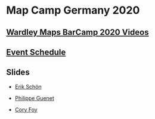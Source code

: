 # Map Camp Germany 2020

## [Wardley Maps BarCamp 2020 Videos](https://www.youtube.com/playlist?list=PLP0vnsXbJsRVZSbkzWUA-q0eRU5R5bBu1)

## [Event Schedule](https://www.map-camp.com/_pages/2020-07-29_Germany/)

## Slides

- [Erik Schön](Erik-Schon.pdf)

- [Philippe Guenet](Philippe-Guenet.pdf)

- [Cory Foy](https://blog.coryfoy.com/2020/07/mapcamp-2020-saving-your-business-with-wardley-maps/)

